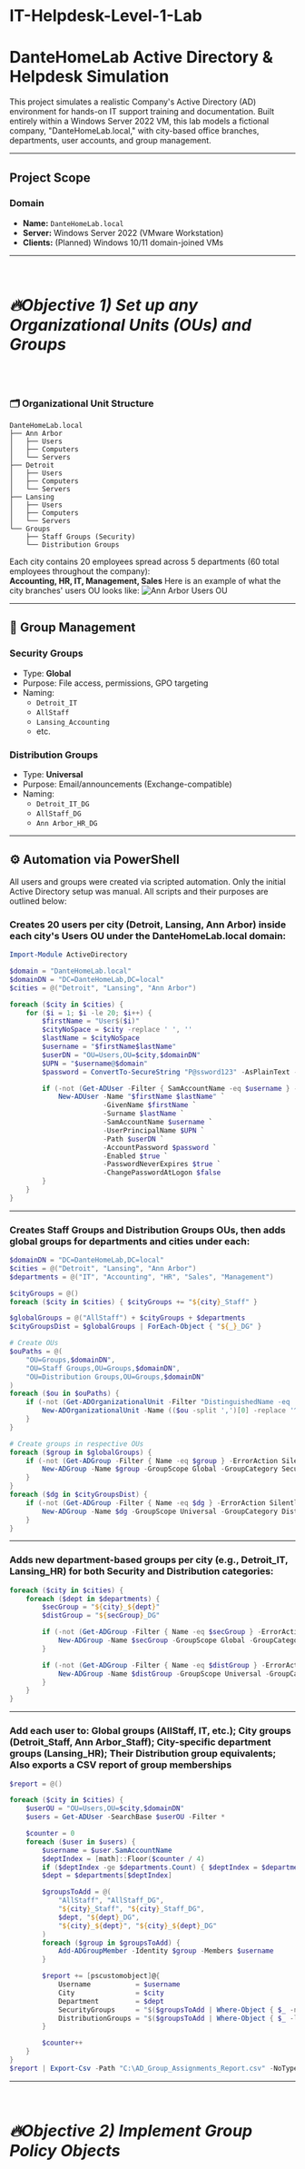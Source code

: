 # IT-Helpdesk-Level-1-Lab

# DanteHomeLab Active Directory & Helpdesk Simulation

This project simulates a realistic Company's Active Directory (AD) environment for hands-on IT support training and documentation. Built entirely within a Windows Server 2022 VM, this lab models a fictional company, "DanteHomeLab.local," with city-based office branches, departments, user accounts, and group management.

---

## Project Scope

### Domain
- **Name:** `DanteHomeLab.local`
- **Server:** Windows Server 2022 (VMware Workstation)
- **Clients:** (Planned) Windows 10/11 domain-joined VMs

---
<br>

# ***🔥Objective 1)  Set up any Organizational Units (OUs) and Groups*** 

<br>
<br>

### 🗂️ Organizational Unit Structure

```
DanteHomeLab.local
├── Ann Arbor
│   ├── Users
│   ├── Computers
│   └── Servers
├── Detroit
│   ├── Users
│   ├── Computers
│   └── Servers
├── Lansing
│   ├── Users
│   ├── Computers
│   └── Servers
└── Groups
    ├── Staff Groups (Security)
    └── Distribution Groups
```

Each city contains 20 employees spread across 5 departments (60 total employees throughout the company):  
**Accounting, HR, IT, Management, Sales**
Here is an example of what the city branches' users OU looks like:
![Ann Arbor Users OU](./AnnArberUsersOU.png)

---

## 🔐 Group Management

### Security Groups
- Type: **Global**
- Purpose: File access, permissions, GPO targeting
- Naming:
  - `Detroit_IT`
  - `AllStaff`
  - `Lansing_Accounting`
  - etc.

### Distribution Groups
- Type: **Universal**
- Purpose: Email/announcements (Exchange-compatible)
- Naming:
  - `Detroit_IT_DG`
  - `AllStaff_DG`
  - `Ann Arbor_HR_DG`

---

## ⚙️ Automation via PowerShell

All users and groups were created via scripted automation. Only the initial Active Directory setup was manual. All scripts and their purposes are outlined below:

### Creates 20 users per city (Detroit, Lansing, Ann Arbor) inside each city's Users OU under the DanteHomeLab.local domain:
```powershell
Import-Module ActiveDirectory

$domain = "DanteHomeLab.local"
$domainDN = "DC=DanteHomeLab,DC=local"
$cities = @("Detroit", "Lansing", "Ann Arbor")

foreach ($city in $cities) {
    for ($i = 1; $i -le 20; $i++) {
        $firstName = "User$($i)"
        $cityNoSpace = $city -replace ' ', ''
        $lastName = $cityNoSpace
        $username = "$firstName$lastName"
        $userDN = "OU=Users,OU=$city,$domainDN"
        $UPN = "$username@$domain"
        $password = ConvertTo-SecureString "P@ssword123" -AsPlainText -Force

        if (-not (Get-ADUser -Filter { SamAccountName -eq $username } -ErrorAction SilentlyContinue)) {
            New-ADUser -Name "$firstName $lastName" `
                       -GivenName $firstName `
                       -Surname $lastName `
                       -SamAccountName $username `
                       -UserPrincipalName $UPN `
                       -Path $userDN `
                       -AccountPassword $password `
                       -Enabled $true `
                       -PasswordNeverExpires $true `
                       -ChangePasswordAtLogon $false
        }
    }
}
```
---

### Creates Staff Groups and Distribution Groups OUs, then adds global groups for departments and cities under each:
```powershell
$domainDN = "DC=DanteHomeLab,DC=local"
$cities = @("Detroit", "Lansing", "Ann Arbor")
$departments = @("IT", "Accounting", "HR", "Sales", "Management")

$cityGroups = @()
foreach ($city in $cities) { $cityGroups += "${city}_Staff" }

$globalGroups = @("AllStaff") + $cityGroups + $departments
$cityGroupsDist = $globalGroups | ForEach-Object { "${_}_DG" }

# Create OUs
$ouPaths = @(
    "OU=Groups,$domainDN",
    "OU=Staff Groups,OU=Groups,$domainDN",
    "OU=Distribution Groups,OU=Groups,$domainDN"
)
foreach ($ou in $ouPaths) {
    if (-not (Get-ADOrganizationalUnit -Filter "DistinguishedName -eq '$ou'" -ErrorAction SilentlyContinue)) {
        New-ADOrganizationalUnit -Name (($ou -split ',')[0] -replace '^OU=', '') -Path (($ou -replace '^OU=.*?,') -join ',' )
    }
}

# Create groups in respective OUs
foreach ($group in $globalGroups) {
    if (-not (Get-ADGroup -Filter { Name -eq $group } -ErrorAction SilentlyContinue)) {
        New-ADGroup -Name $group -GroupScope Global -GroupCategory Security -Path "OU=Staff Groups,OU=Groups,$domainDN"
    }
}
foreach ($dg in $cityGroupsDist) {
    if (-not (Get-ADGroup -Filter { Name -eq $dg } -ErrorAction SilentlyContinue)) {
        New-ADGroup -Name $dg -GroupScope Universal -GroupCategory Distribution -Path "OU=Distribution Groups,OU=Groups,$domainDN"
    }
}
```
---

### Adds new department-based groups per city (e.g., Detroit_IT, Lansing_HR) for both Security and Distribution categories:
```powershell
foreach ($city in $cities) {
    foreach ($dept in $departments) {
        $secGroup = "${city}_${dept}"
        $distGroup = "${secGroup}_DG"

        if (-not (Get-ADGroup -Filter { Name -eq $secGroup } -ErrorAction SilentlyContinue)) {
            New-ADGroup -Name $secGroup -GroupScope Global -GroupCategory Security -Path "OU=Staff Groups,OU=Groups,$domainDN"
        }

        if (-not (Get-ADGroup -Filter { Name -eq $distGroup } -ErrorAction SilentlyContinue)) {
            New-ADGroup -Name $distGroup -GroupScope Universal -GroupCategory Distribution -Path "OU=Distribution Groups,OU=Groups,$domainDN"
        }
    }
}
```
---

### Add each user to: Global groups (AllStaff, IT, etc.); City groups (Detroit_Staff, Ann Arbor_Staff); City-specific department groups (Lansing_HR); Their Distribution group equivalents; Also exports a CSV report of group memberships
```powershell
$report = @()

foreach ($city in $cities) {
    $userOU = "OU=Users,OU=$city,$domainDN"
    $users = Get-ADUser -SearchBase $userOU -Filter * 

    $counter = 0
    foreach ($user in $users) {
        $username = $user.SamAccountName
        $deptIndex = [math]::Floor($counter / 4)
        if ($deptIndex -ge $departments.Count) { $deptIndex = $departments.Count - 1 }
        $dept = $departments[$deptIndex]

        $groupsToAdd = @(
            "AllStaff", "AllStaff_DG",
            "${city}_Staff", "${city}_Staff_DG",
            $dept, "${dept}_DG",
            "${city}_${dept}", "${city}_${dept}_DG"
        )
        foreach ($group in $groupsToAdd) {
            Add-ADGroupMember -Identity $group -Members $username
        }

        $report += [pscustomobject]@{
            Username           = $username
            City               = $city
            Department         = $dept
            SecurityGroups     = "$($groupsToAdd | Where-Object { $_ -notlike '*_DG' } -join ', ')"
            DistributionGroups = "$($groupsToAdd | Where-Object { $_ -like '*_DG' } -join ', ')"
        }

        $counter++
    }
}
$report | Export-Csv -Path "C:\AD_Group_Assignments_Report.csv" -NoTypeInformation -Encoding UTF8
```
---
<br>

# ***🔥Objective 2) Implement Group Policy Objects*** 

<br>
<br>









